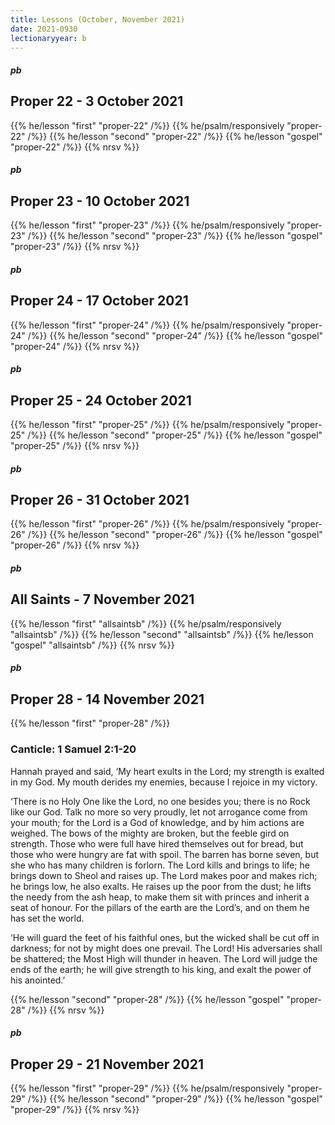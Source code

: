 ```yaml
---
title: Lessons (October, November 2021)
date: 2021-0930
lectionaryyear: b
---
```

##### pb
## Proper 22 - 3 October 2021
{{% he/lesson "first" "proper-22" /%}}
{{% he/psalm/responsively "proper-22" /%}}
{{% he/lesson "second" "proper-22" /%}}
{{% he/lesson "gospel"  "proper-22" /%}}
{{% nrsv %}}

##### pb
## Proper 23 - 10 October 2021
{{% he/lesson "first" "proper-23" /%}}
{{% he/psalm/responsively "proper-23" /%}}
{{% he/lesson "second" "proper-23" /%}}
{{% he/lesson "gospel"  "proper-23" /%}}
{{% nrsv %}}


##### pb
## Proper 24 - 17 October 2021
{{% he/lesson "first" "proper-24" /%}}
{{% he/psalm/responsively "proper-24" /%}}
{{% he/lesson "second" "proper-24" /%}}
{{% he/lesson "gospel"  "proper-24" /%}}
{{% nrsv %}}


##### pb
## Proper 25 - 24 October 2021
{{% he/lesson "first" "proper-25" /%}}
{{% he/psalm/responsively "proper-25" /%}}
{{% he/lesson "second" "proper-25" /%}}
{{% he/lesson "gospel"  "proper-25" /%}}
{{% nrsv %}}


##### pb
## Proper 26 - 31 October 2021
{{% he/lesson "first" "proper-26" /%}}
{{% he/psalm/responsively "proper-26" /%}}
{{% he/lesson "second" "proper-26" /%}}
{{% he/lesson "gospel"  "proper-26" /%}}
{{% nrsv %}}

##### pb
## All Saints - 7 November 2021
{{% he/lesson "first" "allsaintsb" /%}}
{{% he/psalm/responsively "allsaintsb" /%}}
{{% he/lesson "second" "allsaintsb" /%}}
{{% he/lesson "gospel"  "allsaintsb" /%}}
{{% nrsv %}}


##### pb
## Proper 28 - 14 November 2021
{{% he/lesson "first" "proper-28" /%}}

### Canticle: 1 Samuel 2:1-20
Hannah prayed and said,
‘My heart exults in the Lord;
   my strength is exalted in my God.
My mouth derides my enemies,
   because I rejoice in my victory.


‘There is no Holy One like the Lord,
   no one besides you;
   there is no Rock like our God.
Talk no more so very proudly,
   let not arrogance come from your mouth;
for the Lord is a God of knowledge,
   and by him actions are weighed.
The bows of the mighty are broken,
   but the feeble gird on strength.
Those who were full have hired themselves out for bread,
   but those who were hungry are fat with spoil.
The barren has borne seven,
   but she who has many children is forlorn.
The Lord kills and brings to life;
   he brings down to Sheol and raises up.
The Lord makes poor and makes rich;
   he brings low, he also exalts.
He raises up the poor from the dust;
   he lifts the needy from the ash heap,
to make them sit with princes
   and inherit a seat of honour.
For the pillars of the earth are the Lord’s,
   and on them he has set the world.


‘He will guard the feet of his faithful ones,
   but the wicked shall be cut off in darkness;
   for not by might does one prevail.
The Lord! His adversaries shall be shattered;
   the Most High will thunder in heaven.
The Lord will judge the ends of the earth;
   he will give strength to his king,
   and exalt the power of his anointed.’

{{% he/lesson "second" "proper-28" /%}}
{{% he/lesson "gospel"  "proper-28" /%}}
{{% nrsv %}}


##### pb
## Proper 29 - 21 November 2021
{{% he/lesson "first" "proper-29" /%}}
{{% he/psalm/responsively "proper-29" /%}}
{{% he/lesson "second" "proper-29" /%}}
{{% he/lesson "gospel"  "proper-29" /%}}
{{% nrsv %}}
